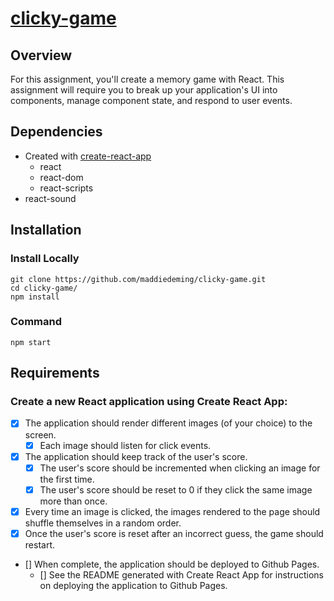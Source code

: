 # [clicky-game]()
## Overview
For this assignment, you'll create a memory game with React. This assignment will require you to break up your application's UI into components, manage component state, and respond to user events.
## Dependencies
* Created with [create-react-app](https://github.com/facebook/create-react-app)
  * react
  * react-dom
  * react-scripts
* react-sound
## Installation
### Install Locally
```
git clone https://github.com/maddiedeming/clicky-game.git
cd clicky-game/
npm install
```
### Command
`npm start`
## Requirements
### Create a new React application using Create React App:
- [x] The application should render different images (of your choice) to the screen.
  - [x] Each image should listen for click events.
- [x] The application should keep track of the user's score. 
  - [x] The user's score should be incremented when clicking an image for the first time. 
  - [x] The user's score should be reset to 0 if they click the same image more than once.
- [x] Every time an image is clicked, the images rendered to the page should shuffle themselves in a random order.
- [x] Once the user's score is reset after an incorrect guess, the game should restart.
- [] When complete, the application should be deployed to Github Pages. 
  - [] See the README generated with Create React App for instructions on deploying the application to Github Pages.

